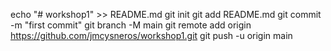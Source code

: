 echo "# workshop1" >> README.md
git init
git add README.md
git commit -m "first commit"
git branch -M main
git remote add origin https://github.com/jmcysneros/workshop1.git
git push -u origin main
